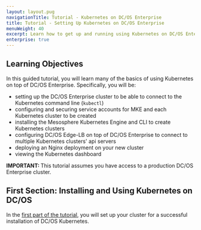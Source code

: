 ```yaml
---
layout: layout.pug
navigationTitle: Tutorial - Kubernetes on DC/OS Enterprise
title: Tutorial - Setting Up Kubernetes on DC/OS Enterprise
menuWeight: 40
excerpt: Learn how to get up and running using Kubernetes on DC/OS Enterprise
enterprise: true
---
```


## Learning Objectives

In this guided tutorial, you will learn many of the basics of using Kubernetes on top of DC/OS Enterprise. Specifically, you will be:

 * setting up the DC/OS Enterprise cluster to be able to connect to the Kubernetes command line (`kubectl`)
 * configuring and securing service accounts for MKE and each Kubernetes cluster to be created
 * installing the Mesosphere Kubernetes Engine and CLI to create Kubernetes clusters
 * configuring DC/OS Edge-LB on top of DC/OS Enterprise to connect to multiple Kubernetes clusters' api servers
 * deploying an Nginx deployment on your new cluster
 * viewing the Kubernetes dashboard

<p class="message-important"><strong>IMPORTANT: </strong>This tutorial assumes you have access to a production DC/OS Enterprise cluster.</p>

## First Section: Installing and Using Kubernetes on DC/OS

In the [first part of the tutorial](/mesosphere/dcos/services/kubernetes/2.7.0-1.18.6/getting-started/setting-up/), you will set up your cluster for a successful installation of DC/OS Kubernetes.
